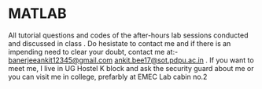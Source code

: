 # MATLAB
All tutorial questions and codes of the after-hours lab sessions conducted
and discussed in class 
. Do hesistate to contact me and if there is an impending need to clear your doubt, contact me at:- banerjeeankit12345@gmail.com
                       ankit.bee17@sot.pdpu.ac.in
           . If you want to meet me, I live in UG Hostel K block and ask the security guard about me or you can visit me in college, prefarbly at EMEC Lab cabin no.2
